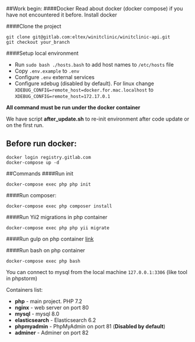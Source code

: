 ##Work begin:
####Docker
Read about docker (docker compose) if you have not encountered it before.
Install docker

####Clone the project
```
git clone git@gitlab.com:eltex/winitclinic/winitclinic-api.git
git checkout your_branch
```

####Setup local environment
- Run `sudo bash ./hosts.bash` to add host names to `/etc/hosts` file
- Copy `.env.example` to `.env`
- Configure `.env` external services
- Configure xdebug (disabled by default). For linux change `XDEBUG_CONFIG=remote_host=docker.for.mac.localhost` to `XDEBUG_CONFIG=remote_host=172.17.0.1`

**All command must be run under the docker container**

We have script **after_update.sh** to re-init environment after code update or on the first run.

## Before run docker:
```
docker login registry.gitlab.com
docker-compose up -d
```

##Commands
####Run init 
```
docker-compose exec php php init
```

####Run composer:
```
docker-compose exec php composer install
```

####Run Yii2 migrations in php container
```
docker-compose exec php php yii migrate
```

####Run gulp on php container
[link](https://gitlab.com/eltex/winitclinic/winitclinic-api/blob/master/themes/basic/README.md)

####Run bash on php container
```
docker-compose exec php bash
```


You can connect to mysql from the local machine `127.0.0.1:3306` (like tool in phpstorm)

Containers list:
- **php** - main project. PHP 7.2
- **nginx** - web server on port 80
- **mysql** - mysql 8.0
- **elasticsearch** - Elasticsearch 6.2
- **phpmyadmin** - PhpMyAdmin on port 81 (**Disabled by default**)
- **adminer** - Adminer on port 82
